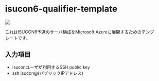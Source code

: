 # isucon6-qualifier-template

<a href="javascript:window.open('https://portal.azure.com/#create/Microsoft.Template/uri/https%3A%2F%2Fraw.githubusercontent.com%2Fmyfinder%2Fisucon6-qualifier-template%2Fmaster%2Fazuredeploy.json');">
    <img src="http://azuredeploy.net/deploybutton.png"/>
</a>

これはISUCON6予選のサーバ構成をMicrosoft Azureに展開するためのテンプレートです。

## 入力項目

* isuconユーザが利用するSSH public key
* ssh isucon@(パブリックIPアドレス)
